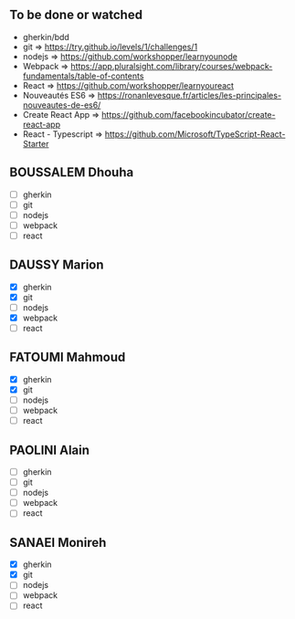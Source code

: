 To be done or watched 
---------------------
- gherkin/bdd
- git => https://try.github.io/levels/1/challenges/1
- nodejs => https://github.com/workshopper/learnyounode
- Webpack => https://app.pluralsight.com/library/courses/webpack-fundamentals/table-of-contents
- React => https://github.com/workshopper/learnyoureact
- Nouveautés ES6 => https://ronanlevesque.fr/articles/les-principales-nouveautes-de-es6/
- Create React App => https://github.com/facebookincubator/create-react-app
- React - Typescript => https://github.com/Microsoft/TypeScript-React-Starter


## BOUSSALEM Dhouha
- [ ] gherkin
- [ ] git
- [ ] nodejs
- [ ] webpack
- [ ] react

## DAUSSY Marion
- [x] gherkin
- [x] git
- [ ] nodejs
- [x] webpack
- [ ] react

## FATOUMI Mahmoud
- [x] gherkin
- [x] git
- [ ] nodejs
- [ ] webpack
- [ ] react	

## PAOLINI Alain
- [ ] gherkin
- [ ] git
- [ ] nodejs
- [ ] webpack
- [ ] react

## SANAEI Monireh
- [x] gherkin
- [x] git
- [ ] nodejs
- [ ] webpack
- [ ] react
